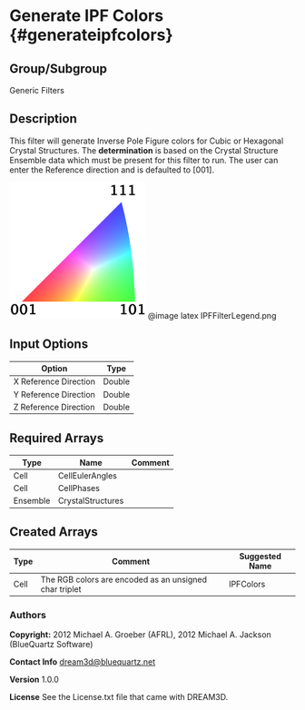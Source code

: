 Generate IPF Colors {#generateipfcolors}
========

## Group/Subgroup ##
Generic Filters

## Description ##
This filter will generate Inverse Pole Figure colors for Cubic or Hexagonal Crystal Structures. The __determination__ is based on the Crystal Structure Ensemble data
 which must be present for this filter to run. The user can enter the Reference direction and is defaulted to [001].

![IPF Color Triangle](IPFFilterLegend.png)
@image latex IPFFilterLegend.png

## Input Options ##

| Option | Type |
|-------|-------|
| X Reference Direction | Double |
| Y Reference Direction | Double |
| Z Reference Direction | Double |


## Required Arrays ##

| Type | Name | Comment |
|------|------|---------|
| Cell | CellEulerAngles |  |
| Cell | CellPhases |  |
| Ensemble | CrystalStructures |  |

## Created Arrays ##

| Type  | Comment | Suggested Name |
| ------|-------- | -------------- |
| Cell  | The RGB colors are encoded as an unsigned char triplet  |IPFColors  |

### Authors ##
**Copyright:** 2012 Michael A. Groeber (AFRL), 2012 Michael A. Jackson (BlueQuartz Software)

**Contact Info** dream3d@bluequartz.net

**Version** 1.0.0

**License** See the License.txt file that came with DREAM3D.
